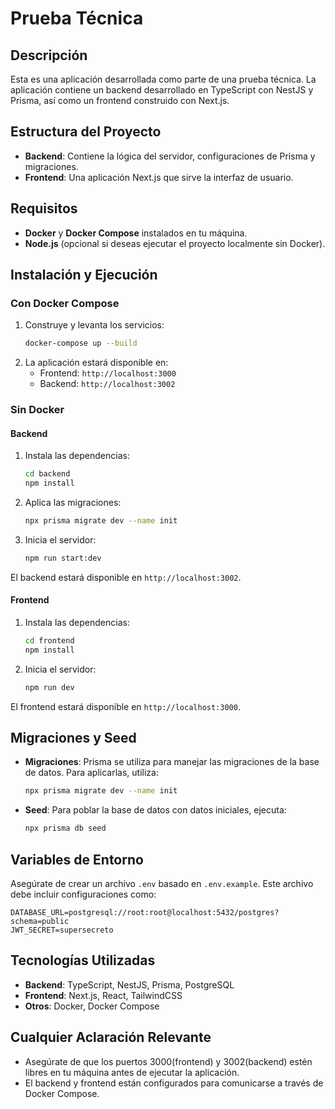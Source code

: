 # Prueba Técnica

## Descripción
Esta es una aplicación desarrollada como parte de una prueba técnica. La aplicación contiene un backend desarrollado en TypeScript con NestJS y Prisma, así como un frontend construido con Next.js.

## Estructura del Proyecto
- **Backend**: Contiene la lógica del servidor, configuraciones de Prisma y migraciones.
- **Frontend**: Una aplicación Next.js que sirve la interfaz de usuario.

## Requisitos
- **Docker** y **Docker Compose** instalados en tu máquina.
- **Node.js** (opcional si deseas ejecutar el proyecto localmente sin Docker).

## Instalación y Ejecución
### Con Docker Compose
1. Construye y levanta los servicios:
   ```bash
   docker-compose up --build
   ```
4. La aplicación estará disponible en:
   - Frontend: `http://localhost:3000`
   - Backend: `http://localhost:3002`

### Sin Docker
#### Backend
1. Instala las dependencias:
   ```bash
   cd backend
   npm install
   ```

2. Aplica las migraciones:
   ```bash
   npx prisma migrate dev --name init
   ```

3. Inicia el servidor:
   ```bash
   npm run start:dev
   ```

El backend estará disponible en `http://localhost:3002`.

#### Frontend
1. Instala las dependencias:
   ```bash
   cd frontend
   npm install
   ```

2. Inicia el servidor:
   ```bash
   npm run dev
   ```

El frontend estará disponible en `http://localhost:3000`.

## Migraciones y Seed
- **Migraciones**: Prisma se utiliza para manejar las migraciones de la base de datos. Para aplicarlas, utiliza:
  ```bash
  npx prisma migrate dev --name init
  ```
- **Seed**: Para poblar la base de datos con datos iniciales, ejecuta:
  ```bash
  npx prisma db seed
  ```

## Variables de Entorno
Asegúrate de crear un archivo `.env` basado en `.env.example`. Este archivo debe incluir configuraciones como:

```
DATABASE_URL=postgresql://root:root@localhost:5432/postgres?schema=public
JWT_SECRET=supersecreto
```

## Tecnologías Utilizadas
- **Backend**: TypeScript, NestJS, Prisma, PostgreSQL
- **Frontend**: Next.js, React, TailwindCSS
- **Otros**: Docker, Docker Compose

## Cualquier Aclaración Relevante
- Asegúrate de que los puertos 3000(frontend) y 3002(backend) estén libres en tu máquina antes de ejecutar la aplicación.
- El backend y frontend están configurados para comunicarse a través de Docker Compose.

